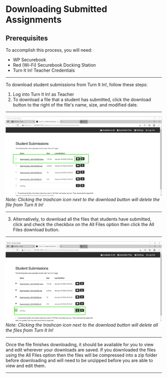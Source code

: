 # Downloading Submitted Assignments

## Prerequisites

To accomplish this process, you will need:
- WP Securebook
- Red (Wi-Fi) Securebook Docking Station
- Turn It In! Teacher Credentials

---

To download student submissions from Turn It In!, follow these steps:
1. Log into Turn It In! as Teacher
2. To download a file that a student has submitted, click the download button to the right of the file's name, size, and modified date.

---

![08_TeacherSubmittedFiles.jpg](../_resources/08_TeacherSubmittedFiles.jpg)
*Note: Clicking the trashcan icon next to the download button will delete the file from Turn It In!*

---

3. Alternatively, to download all the files that students have submitted, click and check the checkbox on the All Files option then click the All Files download button.

---

![09_TeacherDownloadAll.JPG](../_resources/09_TeacherDownloadAll.JPG)
*Note: Clicking the trashcan icon next to the download button will delete all the files from Turn It In!*

---

Once the file finishes downloading, it should be available for you to view and edit wherever your downloads are saved. If you downloaded the files using the All Files option then the files will be compressed into a zip folder before downloading and will need to be unzipped before you are able to view and edit them.

---